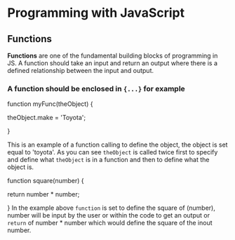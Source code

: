 # Programming with JavaScript

## Functions
**Functions** are one of the fundamental building blocks of programming in JS.
A function should take an input and return an output where there is a defined relationship between the input and output.
### A function should be enclosed in `{...}` for example

function myFunc(theObject) {

  theObject.make = 'Toyota';
  
}

This is an example of a function calling to define the object, the object is set equal to 'toyota'. As you can see `theObject` is called twice first to specify and define what `theObject` is in a function and then to define what the object is.

function square(number) {

  return number * number;
  
}
In the example above `function` is set to define the square of (number), number will be input by the user or within the code to get an output or `return` of number * number which would define the square of the inout number.
